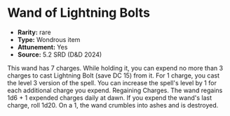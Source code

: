 
# Wand of Lightning Bolts

* **Rarity:** rare
* **Type:** Wondrous item
* **Attunement:** Yes
* **Source:** 5.2 SRD (D&D 2024)


This wand has 7 charges. While holding it, you can expend no more than 3 charges to cast Lightning Bolt (save DC 15) from it. For 1 charge, you cast the level 3 version of the spell. You can increase the spell's level by 1 for each additional charge you expend. Regaining Charges. The wand regains 1d6 + 1 expended charges daily at dawn. If you expend the wand's last charge, roll 1d20. On a 1, the wand crumbles into ashes and is destroyed.
